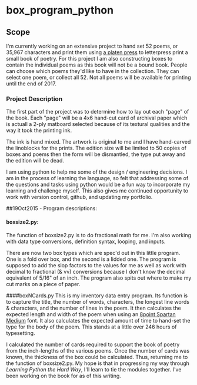 # box_program_python

## Scope
I'm currently working on an extensive project to hand set 52 poems, or 35,967 characters
and print them using [a platen press](https://en.wikipedia.org/wiki/Letterpress_printing)
to letterpress print a small book of poetry.  For this project I am also constructing
boxes to contain the individual poems as this book will not be a bound book.  People
can choose which poems they'd like to have in the collection.  They can select one poem,
or collect all 52.  Not all poems will be available for printing until the end of 2017.

### Project Description

The first part of the project was to determine how to lay out each "page" of the book.
Each "page" will be a 4x6 hand-cut card of archival paper which is actuall a 2-ply
matboard selected because of its textural qualities and the way it took the printing ink.

The ink is hand mixed.  The artwork is original to me and I have hand-carved the linoblocks
for the prints.  The edition size will be limited to 50 copies of boxes and poems then the
form will be dismantled, the type put away and the edition will be dead.  

I am using python to help me some of the design / engineering decisions.  I am in the process
of learning the language, so felt that addressing some of the questions and tasks using 
python would be a fun way to incorporate my learning and challenge myself.  This also gives me 
continued opportunity to work with version control, github, and updating my portfolio.

##19Oct2015 - Program descriptions:

#### boxsize2.py:
The function of boxsize2.py is to do fractional math for me.  I'm also working with data type conversions,
definition syntax, looping, and inputs.

There are now two box types which are spec'd out in this little program.  One is a fold over box, and
the second is a lidded one.  The program is supposed to add the slop factors to the values for me
as well as work with decimal to fractional (& vv) conversions because I don't know the decimal equivalent
of 5/16" of an inch.  The program also spits out where to make my cut marks on a piece of paper.

####boxNCards.py
This is my inventory data entry program.  Its function is to capture the title, the number of words,
characters, the longest line words & characters, and the number of lines in the poem.  It then calculates
the expected length and width of the poem when using an [8point Spartan Medium](https://books.google.com/books?id=eTJ8khmZie0C&pg=PA440&lpg=PA440&dq=8+point+spartan+medium+type&source=bl&ots=g7Fk_1NrzY&sig=QWEwfwPjog7_JtAEJV2PDsCrgtE&hl=en&sa=X&ved=0CB0Q6AEwAGoVChMIj5S75b3PyAIVyC2ICh2zhQEc#v=onepage&q=8%20point%20spartan%20medium%20type&f=false)
font.  It also calculates the expected amount of time to hand-set the type for the body of the poem.
This stands at a little over 246 hours of typesetting.

I calculated the number of cards required to support the book of poetry from the inch-lengths of the various
poems.  Once the number of cards was known, the thickness of the box could be calculated.  Thus, returning me
to the function of boxsize2.py.  My hope is that in progressing my way through _Learning Python the Hard Way_,
I'll learn to tie the modules together.  I've been working on the book for as of this writing.
